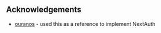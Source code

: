 ## Acknowledgements

- [ouranos](https://github.com/pdelfan/ouranos/tree/main) - used this as a reference to implement NextAuth
